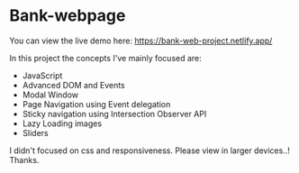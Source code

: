 # Bank-webpage

You can view the live demo here:
https://bank-web-project.netlify.app/

In this project the concepts I've mainly focused are:
- JavaScript
- Advanced DOM and Events
- Modal Window
- Page Navigation using Event delegation
- Sticky navigation using Intersection Observer API
- Lazy Loading images
- Sliders

I didn't focused on css and responsiveness. Please view in larger devices..! Thanks.
